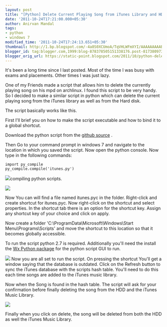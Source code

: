 ```yaml
---
layout: post
title: "[Python] Delete Current Playing Song from iTunes Library and HDD"
date: '2011-10-24T17:21:00.000+05:30'
author: Anirvan Mandal
tags:
- python
- windows 7
modified_time: '2011-10-24T17:24:13.651+05:30'
thumbnail: http://1.bp.blogspot.com/-4a8S0XCUmoA/TqVHLWFmXYI/AAAAAAAAABY/C5V5XGczyVE/s72-c/py_compile.png
blogger_id: tag:blogger.com,1999:blog-878378505151338176.post-8173809731815968585
blogger_orig_url: https://static-point.blogspot.com/2011/10/python-delete-current-playing-song-from.html
---
```


It's been a long time since I last posted. Most of the time I was busy with exams and placements. Other times I was just lazy.

One of my Friends made a script that allows him to delete the currently playing song on his mpd on archlinux. I found this script to be very handy. So I decided to make a similar script in python which can delete the current playing song from the iTunes library as well as from the Hard disk.

The script basically works like this.

First I'll brief you on how to make the script executable and how to bind it to a global shortcut.

Download the python script from the [github source](https://github.com/nightfox/pyTunes-Current-Song-Deleter) .

Then Go to your command prompt  in windows 7 and navigate to the location in which you saved the script.
Now open the python console. Now type in the following commands:

    import py_compile
    py_compile.compile('itunes.py')
    

[![](http://1.bp.blogspot.com/-4a8S0XCUmoA/TqVHLWFmXYI/AAAAAAAAABY/C5V5XGczyVE/s640/py_compile.png)](http://1.bp.blogspot.com/-4a8S0XCUmoA/TqVHLWFmXYI/AAAAAAAAABY/C5V5XGczyVE/s1600/py_compile.png)compiling python scripts.

[![](http://3.bp.blogspot.com/-x9rOin1ShaM/TqVH96xq_II/AAAAAAAAABg/a24o3Rjc4I0/s400/shortcut.png)](http://3.bp.blogspot.com/-x9rOin1ShaM/TqVH96xq_II/AAAAAAAAABg/a24o3Rjc4I0/s1600/shortcut.png)

Now You can will find a file named itunes.pyc in the folder. Right-click and create shortcut for itunes.pyc. Now  right-click on the shortcut and select properties. In the shortcut tab there is an option for the shortcut key. Assign any shortcut key of your choice and click on apply.

Now create a folder 'C:\ProgramData\Microsoft\Windows\Start Menu\Programs\Scripts' and move the shortcut to this location so that it becomes globally accessible.

To run the script python 2.7 is required. Additionally you'll need the install the [Wx Python package](http://www.wxpython.org/download.php) for the python script GUI to run.

[![](http://3.bp.blogspot.com/-m8-jU83vAw8/TqVLpy8m6dI/AAAAAAAAABo/6Q-obWQO8zI/s320/hashntupdated.png)](http://3.bp.blogspot.com/-m8-jU83vAw8/TqVLpy8m6dI/AAAAAAAAABo/6Q-obWQO8zI/s1600/hashntupdated.png)
Now you are all set to run the script. On pressing the shortcut You'll get a window saying that the database is outdated. Click on the Refresh button to sync the iTunes database with the scripts hash table. You'll need to do this each time songs are added to the iTunes music library.

Now when the Song is found in the hash table. The script will ask for your confirmation before finally deleting the song from the HDD and the iTunes Music Library.

[![](http://4.bp.blogspot.com/-enNxpeD3SgI/TqVNha71MpI/AAAAAAAAABw/0rvVVoTcV2A/s320/confirmation.png)](http://4.bp.blogspot.com/-enNxpeD3SgI/TqVNha71MpI/AAAAAAAAABw/0rvVVoTcV2A/s1600/confirmation.png)

Finally when you click on delete, the song will be deleted from both the HDD as well the iTunes Music Library.
